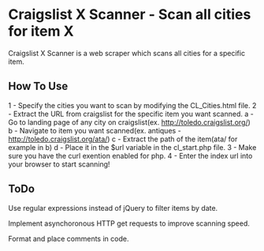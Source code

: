 

Craigslist X Scanner - Scan all cities for item X 
====================================================

Craigslist X Scanner is a web scraper which scans all cities for a specific item. 

How To Use
--------------

1 - Specify the cities you want to scan by modifying the CL_Cities.html file.
2 - Extract the URL from craigslist for the specific item you want scanned.
	a - Go to landing page of any city on craigslist(ex. http://toledo.craigslist.org/)
	b - Navigate to item you want scanned(ex. antiques - http://toledo.craigslist.org/ata/)
	c - Extract the path of the item(ata/ for example in b)
	d - Place it in the $url variable in the cl_start.php file.
3 - Make sure you have the curl exention enabled for php. 
4 - Enter the index url into your browser to start scanning!

ToDo
--------------
Use regular expressions instead of jQuery to filter items by date.

Implement asynchoronous HTTP get requests to improve scanning speed. 

Format and place comments in code.
